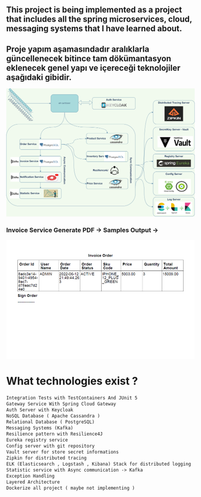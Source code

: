 ## This project is being implemented as a project that includes all the spring microservices, cloud, messaging systems that I have learned about.

## Proje yapım aşamasındadır aralıklarla güncellenecek bitince tam dökümantasyon eklenecek genel yapı ve içereceği teknolojiler aşağıdaki gibidir.

<p align="center">
<img src="img/diagram.jpg" alt="ci" width="1000" class="center"/>
</p>


### Invoice Service Generate PDF ->  Samples Output -> 

<p align="center">
<img src="img/invoice.jpg" alt="ci" width="1000" class="center"/>
</p>


# What technologies exist ? 
    
    Integration Tests with TestContainers And JUnit 5
    Gateway Service With Spring Cloud Gateway
    Auth Server with Keycloak
    NoSQL Database ( Apache Cassandra )
    Relational Database ( PostgreSQL)
    Messaging Systems (Kafka)
    Resilience pattern with Resilience4J 
    Eureka registry service
    Config server with git repository
    Vault server for store secret informations
    Zipkin for distributed tracing
    ELK (Elasticsearch , Logstash , Kibana) Stack for distributed logging
    Statistic service with Async communication -> Kafka
    Exception Handling
    Layered Architecture
    Dockerize all project ( maybe not implementing )
